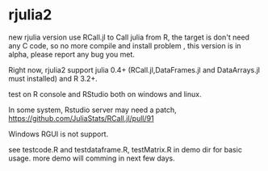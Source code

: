 # rjulia2
new rjulia version use RCall.jl to Call julia from R, the target is don't need any C code, so no more compile and install problem , this version is in alpha, please report any bug you met.


Right now, rjulia2 support julia 0.4+ (RCall.jl,DataFrames.jl and DataArrays.jl must installed) and R 3.2+.

test on R console and RStudio both on windows and linux.

In some system, Rstudio server may need a patch, https://github.com/JuliaStats/RCall.jl/pull/91 

Windows RGUI is not support.

see testcode.R and testdataframe.R, testMatrix.R in demo dir for basic usage. more demo will comming in next few days.

